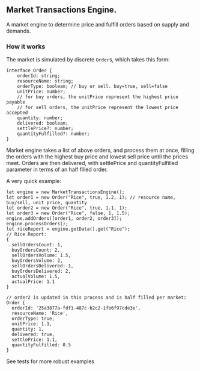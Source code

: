 ## Market Transactions Engine.

A market engine to determine price and fulfill orders based on supply and demands.

### How it works

The market is simulated by discrete `Order`s, which takes this form:

    interface Order {
        orderId: string;
        resourceName: string;
        orderType: boolean; // buy or sell. buy=true, sell=false
        unitPrice: number;
        // for buy orders, the unitPrice represent the highest price payable
        // for sell orders, the unitPrice represent the lowest price accepted
        quantity: number;
        delivered: boolean;
        settlePrice?: number;
        quantityFulfilled?: number;
    }

Market engine takes a list of above orders, and process them at once, filling the orders with the highest buy price and lowest sell price until the prices meet. Orders are then delivered, with settlePrice and quantityFulfilled parameter in terms of an half filled order.

A very quick example:

    let engine = new MarketTransactionsEngine();
    let order1 = new Order("Rice", true, 1.2, 1); // resource name, buy/sell, unit price, quantity
    let order2 = new Order("Rice", true, 1.1, 1);
    let order3 = new Order("Rice", false, 1, 1.5);
    engine.addOrders([order1, order2, order3]);
    engine.processOrders();
    let riceReport = engine.getData().get("Rice");
    // Rice Report:
    {
      sellOrdersCount: 1,
      buyOrdersCount: 2,
      sellOrdersVolume: 1.5,
      buyOrdersVolume: 2,
      sellOrdersDelivered: 1,
      buyOrdersDelivered: 2,
      actualVolume: 1.5,
      actualPrice: 1.1
    }

    // order2 is updated in this process and is half filled per market:
    Order {
      orderId: '25a3877a-fdf1-487c-b2c2-1fb6f97cde3e',
      resourceName: 'Rice',
      orderType: true,
      unitPrice: 1.1,
      quantity: 1,
      delivered: true,
      settlePrice: 1.1,
      quantityFulfilled: 0.5
    }

See tests for more robust examples
